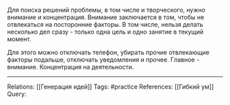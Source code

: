 Для поиска решений проблемы, в том числе и творческого, нужно внимание и концентрация. Внимание заключается в том, чтобы не отвлекаться на посторонние факторы. В том числе, нельзя делать несколько дел сразу - только одна цель и одно занятие в текущий момент. 

Для этого можно отключать телефон, убирать прочие отвлекающие факторы подальше, отключать уведомления и прочее. Главное - внимание. Концентрация на деятельности. 

___
Relations: [[Генерация идей]] 
Tags: #practice 
References: [[Гибкий ум]] 
Query: 